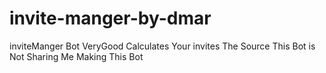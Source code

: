# invite-manger-by-dmar
inviteManger Bot VeryGood Calculates Your invites The Source This Bot is Not Sharing Me Making This Bot
